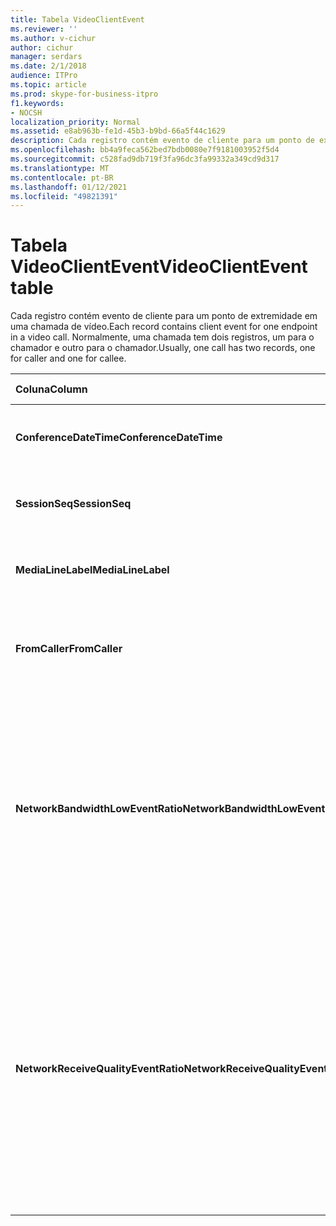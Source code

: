 ```yaml
---
title: Tabela VideoClientEvent
ms.reviewer: ''
ms.author: v-cichur
author: cichur
manager: serdars
ms.date: 2/1/2018
audience: ITPro
ms.topic: article
ms.prod: skype-for-business-itpro
f1.keywords:
- NOCSH
localization_priority: Normal
ms.assetid: e8ab963b-fe1d-45b3-b9bd-66a5f44c1629
description: Cada registro contém evento de cliente para um ponto de extremidade em uma chamada de vídeo. Normalmente, uma chamada tem dois registros, um para o chamador e outro para o chamador.
ms.openlocfilehash: bb4a9feca562bed7bdb0080e7f9181003952f5d4
ms.sourcegitcommit: c528fad9db719f3fa96dc3fa99332a349cd9d317
ms.translationtype: MT
ms.contentlocale: pt-BR
ms.lasthandoff: 01/12/2021
ms.locfileid: "49821391"
---
```

# <a name="videoclientevent-table"></a><span data-ttu-id="dcacd-104">Tabela VideoClientEvent</span><span class="sxs-lookup"><span data-stu-id="dcacd-104">VideoClientEvent table</span></span>
 
<span data-ttu-id="dcacd-105">Cada registro contém evento de cliente para um ponto de extremidade em uma chamada de vídeo.</span><span class="sxs-lookup"><span data-stu-id="dcacd-105">Each record contains client event for one endpoint in a video call.</span></span> <span data-ttu-id="dcacd-106">Normalmente, uma chamada tem dois registros, um para o chamador e outro para o chamador.</span><span class="sxs-lookup"><span data-stu-id="dcacd-106">Usually, one call has two records, one for caller and one for callee.</span></span>
  
|<span data-ttu-id="dcacd-107">**Coluna**</span><span class="sxs-lookup"><span data-stu-id="dcacd-107">**Column**</span></span>|<span data-ttu-id="dcacd-108">**Tipo de dados**</span><span class="sxs-lookup"><span data-stu-id="dcacd-108">**Data Type**</span></span>|<span data-ttu-id="dcacd-109">**Chave/Índice**</span><span class="sxs-lookup"><span data-stu-id="dcacd-109">**Key/Index**</span></span>|<span data-ttu-id="dcacd-110">**Detalhes**</span><span class="sxs-lookup"><span data-stu-id="dcacd-110">**Details**</span></span>|
|:-----|:-----|:-----|:-----|
|<span data-ttu-id="dcacd-111">**ConferenceDateTime**</span><span class="sxs-lookup"><span data-stu-id="dcacd-111">**ConferenceDateTime**</span></span> <br/> |<span data-ttu-id="dcacd-112">datetime</span><span class="sxs-lookup"><span data-stu-id="dcacd-112">datetime</span></span>  <br/> |<span data-ttu-id="dcacd-113">Primário</span><span class="sxs-lookup"><span data-stu-id="dcacd-113">Primary</span></span>  <br/> |<span data-ttu-id="dcacd-114">Referenciado na tabela [MediaLine](medialine-0.md).</span><span class="sxs-lookup"><span data-stu-id="dcacd-114">Referenced from the [MediaLine table](medialine-0.md).</span></span>  <br/> |
|<span data-ttu-id="dcacd-115">**SessionSeq**</span><span class="sxs-lookup"><span data-stu-id="dcacd-115">**SessionSeq**</span></span> <br/> |<span data-ttu-id="dcacd-116">int</span><span class="sxs-lookup"><span data-stu-id="dcacd-116">int</span></span>  <br/> |<span data-ttu-id="dcacd-117">Primário</span><span class="sxs-lookup"><span data-stu-id="dcacd-117">Primary</span></span>  <br/> |<span data-ttu-id="dcacd-118">Referenciado na tabela [MediaLine](medialine-0.md).</span><span class="sxs-lookup"><span data-stu-id="dcacd-118">Referenced from the [MediaLine table](medialine-0.md).</span></span>  <br/> |
|<span data-ttu-id="dcacd-119">**MediaLineLabel**</span><span class="sxs-lookup"><span data-stu-id="dcacd-119">**MediaLineLabel**</span></span> <br/> |<span data-ttu-id="dcacd-120">tinyint</span><span class="sxs-lookup"><span data-stu-id="dcacd-120">tinyint</span></span>  <br/> |<span data-ttu-id="dcacd-121">Primário</span><span class="sxs-lookup"><span data-stu-id="dcacd-121">Primary</span></span>  <br/> |<span data-ttu-id="dcacd-122">Referenciado na tabela [MediaLine](medialine-0.md).</span><span class="sxs-lookup"><span data-stu-id="dcacd-122">Referenced from the [MediaLine table](medialine-0.md).</span></span>  <br/> |
|<span data-ttu-id="dcacd-123">**FromCaller**</span><span class="sxs-lookup"><span data-stu-id="dcacd-123">**FromCaller**</span></span> <br/> |<span data-ttu-id="dcacd-124">bit</span><span class="sxs-lookup"><span data-stu-id="dcacd-124">bit</span></span>  <br/> |<span data-ttu-id="dcacd-125">Primário</span><span class="sxs-lookup"><span data-stu-id="dcacd-125">Primary</span></span>  <br/> |<span data-ttu-id="dcacd-126">0: Dados do destinatário da chamada</span><span class="sxs-lookup"><span data-stu-id="dcacd-126">0: Callee's data</span></span>  <br/> <span data-ttu-id="dcacd-127">1: Dados do chamador</span><span class="sxs-lookup"><span data-stu-id="dcacd-127">1: Caller's data</span></span>  <br/> |
|<span data-ttu-id="dcacd-128">**NetworkBandwidthLowEventRatio**</span><span class="sxs-lookup"><span data-stu-id="dcacd-128">**NetworkBandwidthLowEventRatio**</span></span> <br/> || <br/> |<span data-ttu-id="dcacd-129">Porcentagem de sessão em que o evento LowBandwidth foi acionado para o estado 'Bad'.</span><span class="sxs-lookup"><span data-stu-id="dcacd-129">Percentage of session the LowBandwidth event was fired for 'Bad' state.</span></span> <span data-ttu-id="dcacd-130">A largura de banda disponível é insuficiente para uma experiência de voz aceitável.</span><span class="sxs-lookup"><span data-stu-id="dcacd-130">The available bandwidth is insufficient for an acceptable voice experience.</span></span>  <br/> |
|<span data-ttu-id="dcacd-131">**NetworkReceiveQualityEventRatio**</span><span class="sxs-lookup"><span data-stu-id="dcacd-131">**NetworkReceiveQualityEventRatio**</span></span> <br/> || <br/> |<span data-ttu-id="dcacd-132">Porcentagem de sessão em que o evento ReceiveSendQuality foi acionado para o estado 'Bad'.</span><span class="sxs-lookup"><span data-stu-id="dcacd-132">Percentage of session the ReceiveSendQuality event was fired for 'Bad' state.</span></span>  <br/> <span data-ttu-id="dcacd-133">A qualidade da rede em termos de trem tremida ou perda de pacotes é grave e afeta a qualidade do áudio recebido.</span><span class="sxs-lookup"><span data-stu-id="dcacd-133">Network quality in terms of jitter or packet loss is severe and impacts the quality of audio being received.</span></span>  <br/> |
   

